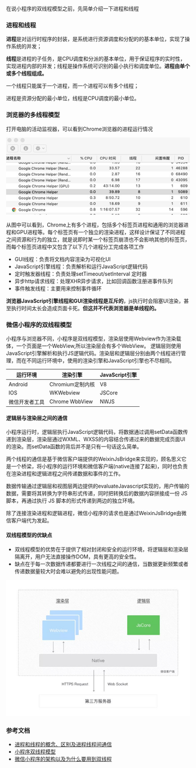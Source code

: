 在说小程序的双线程模型之前，先简单介绍一下进程和线程

### 进程和线程
**进程**是对运行时程序的封装，是系统进行资源调度和分配的的基本单位，实现了操作系统的并发；

**线程**是进程的子任务，是CPU调度和分派的基本单位，用于保证程序的实时性，实现进程内部的并发；线程是操作系统可识别的最小执行和调度单位。**进程由单个或多个线程组成。**

一个线程只能属于一个进程，而一个进程可以有多个线程；

进程是资源分配的最小单位，线程是CPU调度的最小单位。

### 浏览器的多线程模型
打开电脑的活动监视器，可以看到Chrome浏览器的进程运行情况

![浏览器](./../images/browserProsess.jpg)

从图中可以看到，Chrome上有多个进程，包括多个标签页进程和通用的浏览器进程和GPU进程等。每个标签页有一个独立的渲染进程，这样设计保证了不同进程之间资源和行为的独立，就是说即时某一个标签页崩溃也不会影响其他的标签页，而每个标签页进程中又包含了以下几个进程分工完成各项工作
- GUI线程：负责将文档内容渲染为可视化UI
- JavaScript引擎线程：负责解析和运行JavaScript逻辑代码
- 定时触发器线程：负责处理setTimeout/setInterval 定时器
- 异步http请求线程：处理XHR异步请求，比如回调函数注册进事件队列
- 事件触发线程：主要用来控制事件循环

**浏览器JavaScript引擎线程和GUI渲染线程是互斥的**，js执行时会阻塞UI渲染，甚至执行时间太长会造成页面卡死。**但这并不代表浏览器是单线程的。**

### 微信小程序的双线程模型
小程序与浏览器不同，小程序是双线程模型，渲染层使用Webview作为渲染载体，一个页面是一个WebView,所以渲染层会有多个WebView。
逻辑层则使用JavaScript引擎解析和执行JS逻辑代码。渲染层和逻辑层分别由两个线程进行管理，而在不同运行环境中，使用的渲染引擎和JavaScript引擎也不尽相同。

| 运行环境  | 渲染引擎 | JavaScript引擎 |
| ------- | ------- | ------|
| Android | Chromium定制内核| V8    |
| IOS   | WKWebview       | JSCore |
| 微信开发者工具| Chrome WbbView|NWJS|

#### 逻辑层与渲染层之间的通信
小程序运行时，逻辑层执行JavaScript逻辑代码，将数据通过调用setData函数传递到渲染层，渲染层通过WXML、WXSS的内容结合传递过来的数据完成页面UI的渲染。而setData函数的背后并不是只有一句话这么简单。

两个线程的通信是基于微信客户端提供的WeixinJsBridge来实现的，顾名思义它是一个桥梁，将小程序的运行环境和微信客户端(native连接了起来)，同时也负责在渲染进程和逻辑进程之间传递数据和事件的工作。

数据传输通过逻辑层和视图层两边提供的evaluateJavascript实现的，用户传输的数据，需要将其转换为字符串形式传递，同时把转换后的数据内容拼接成一份 JS 脚本，再通过执行 JS 脚本的形式传递到两边的独立环境。

除了连接渲染进程和逻辑进程，微信小程序的请求也是通过WeixinJsBridge由微信客户端代为发起。

#### 双线程模型的优缺点
- 双线程模型的优势在于提供了相对封闭和安全的运行环境，将逻辑层和渲染层隔离开，用户无法直接操作DOM，具有更高的安全性。
- 缺点在于每一次数据传递都要进行一次线程之间的通信，当数据更新频繁或者传递数据量较大时会难以避免的出现性能问题。
  

![小程序双线程模型](./../images/mp.jpeg)

### 参考文档
- [进程和线程的概念、区别及进程线程间通信](https://cloud.tencent.com/developer/article/1688297)
- [小程序双线程模型](https://juejin.cn/post/6930897871529213966)
- [微信小程序的架构以及为什么要用到双线程](https://juejin.cn/post/6923912179544489991)
